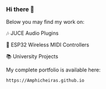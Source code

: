 ### Hi there 👋

Below you may find my work on:

🎶 JUCE Audio Plugins

🔭 ESP32 Wireless MIDI Controllers

📚 University Projects

My complete portfolio is available here:

    https://Amphicheiras.github.io
